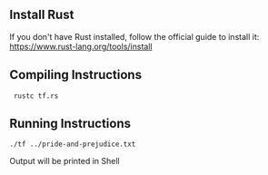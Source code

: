 ## Install Rust
If you don't have Rust installed, follow the official guide to install it:
https://www.rust-lang.org/tools/install

## Compiling Instructions
```
 rustc tf.rs
```

## Running Instructions
```
./tf ../pride-and-prejudice.txt
```

Output will be printed in Shell

